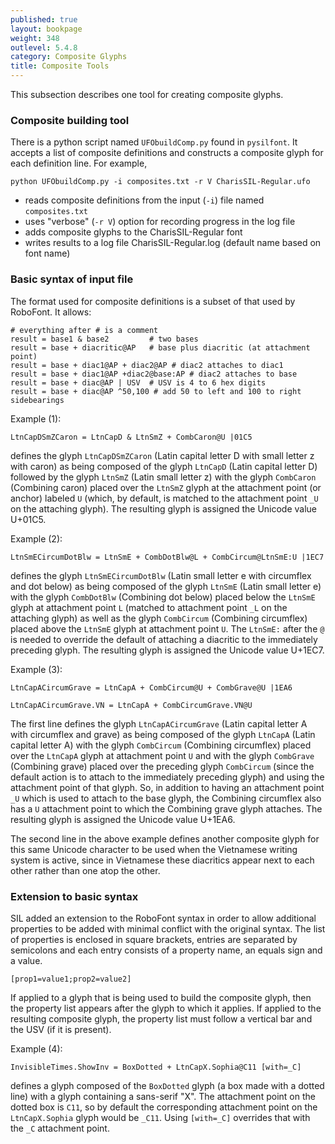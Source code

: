 ```yaml
---
published: true
layout: bookpage
weight: 348
outlevel: 5.4.8
category: Composite Glyphs
title: Composite Tools
---
```


This subsection describes one tool for creating composite glyphs.

### Composite building tool ###

There is a python script named ```UFObuildComp.py``` found in ```pysilfont```. It accepts a list of composite definitions and constructs a composite glyph for each definition line. For example,

```python UFObuildComp.py -i composites.txt -r V CharisSIL-Regular.ufo ```

* reads composite definitions from the input (```-i```) file named ```composites.txt```
* uses "verbose" (```-r V```) option for recording progress in the log file
* adds composite glyphs to the CharisSIL-Regular font
* writes results to a log file CharisSIL-Regular.log (default name based on font name)

### Basic syntax of input file ###

The format used for composite definitions is a subset of that used by RoboFont. It allows:

```
# everything after # is a comment
result = base1 & base2         # two bases
result = base + diacritic@AP   # base plus diacritic (at attachment point)
result = base + diac1@AP + diac2@AP # diac2 attaches to diac1
result = base + diac1@AP +diac2@base:AP # diac2 attaches to base
result = base + diac@AP | USV  # USV is 4 to 6 hex digits
result = base + diac@AP ^50,100 # add 50 to left and 100 to right sidebearings
```

Example (1):

```LtnCapDSmZCaron = LtnCapD & LtnSmZ + CombCaron@U |01C5```

defines the glyph ```LtnCapDSmZCaron``` (Latin capital letter D with small letter z with caron) as being composed of the glyph ```LtnCapD``` (Latin capital letter D) followed by the glyph ```LtnSmZ``` (Latin small letter z) with the glyph ```CombCaron``` (Combining caron) placed over the ```LtnSmZ``` glyph at the attachment point (or anchor) labeled ```U``` (which, by default, is matched to the attachment point ```_U``` on the attaching glyph). The resulting glyph is assigned the Unicode value U+01C5.

Example (2):

```LtnSmECircumDotBlw = LtnSmE + CombDotBlw@L + CombCircum@LtnSmE:U |1EC7```

defines the glyph ```LtnSmECircumDotBlw``` (Latin small letter e with circumflex and dot below) as being composed of the glyph ```LtnSmE``` (Latin small letter e) with the glyph ```CombDotBlw``` (Combining dot below) placed below the ```LtnSmE``` glyph at attachment point ```L``` (matched to attachment point ```_L``` on the attaching glyph) as well as the glyph ```CombCircum``` (Combining circumflex) placed above the ```LtnSmE``` glyph at attachment point ```U```. The ```LtnSmE:``` after the ```@``` is needed to override the default of attaching a diacritic to the immediately preceding glyph. The resulting glyph is assigned the Unicode value U+1EC7.

Example (3):

```LtnCapACircumGrave = LtnCapA + CombCircum@U + CombGrave@U |1EA6```

```LtnCapACircumGrave.VN = LtnCapA + CombCircumGrave.VN@U```

The first line defines the glyph ```LtnCapACircumGrave``` (Latin capital letter A with circumflex and grave) as being composed of the glyph ```LtnCapA``` (Latin capital letter A) with the glyph ```CombCircum``` (Combining circumflex) placed over the ```LtnCapA``` glyph at attachment point ```U``` and with the glyph ```CombGrave``` (Combining grave) placed over the preceding glyph ```CombCircum``` (since the default action is to attach to the immediately preceding glyph) and using the attachment point of that glyph. So, in addition to having an attachment point ```_U``` which is used to attach to the base glyph, the Combining circumflex also has a ```U``` attachment point to which the Combining grave glyph attaches. The resulting glyph is assigned the Unicode value U+1EA6.

The second line in the above example defines another composite glyph for this same Unicode character to be used when the Vietnamese writing system is active, since in Vietnamese these diacritics appear next to each other rather than one atop the other.

### Extension to basic syntax ###

SIL added an extension to the RoboFont syntax in order to allow additional properties to be added with minimal conflict with the original syntax. The list of properties is enclosed in square brackets, entries are separated by semicolons and each entry consists of a property name, an equals sign and a value.

```[prop1=value1;prop2=value2] ```

If applied to a glyph that is being used to build the composite glyph, then the property list appears after the glyph to which it applies.
If applied to the resulting composite glyph, the property list must follow a vertical bar and the USV (if it is present).

Example (4):

```InvisibleTimes.ShowInv = BoxDotted + LtnCapX.Sophia@C11 [with=_C]```

defines a glyph composed of the ```BoxDotted``` glyph (a box made with a dotted line) with a glyph containing a sans-serif "X". The attachment point on the dotted box is ```C11```, so by default the corresponding attachment point on the ```LtnCapX.Sophia``` glyph would be ```_C11```. Using ```[with=_C]``` overrides that with the ```_C``` attachment point.
